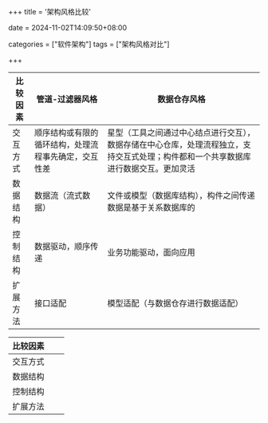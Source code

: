 +++
title = '架构风格比较'

date = 2024-11-02T14:09:50+08:00

categories = ["软件架构"]
tags = ["架构风格对比"]

+++





| 比较因素 | 管道-过滤器风格                                      | 数据仓存风格                                                 |
| -------- | ---------------------------------------------------- | ------------------------------------------------------------ |
| 交互方式 | 顺序结构或有限的循环结构，处理流程事先确定，交互性差 | 星型（工具之间通过中心结点进行交互），数据存储在中心仓库，处理流程独立，支持交互式处理；构件都和一个共享数据库进行数据交互。更加灵活 |
| 数据结构 | 数据流（流式数据）                                   | 文件或模型（数据库结构），构件之间传递数据是基于关系数据库的 |
| 控制结构 | 数据驱动，顺序传递                                   | 业务功能驱动，面向应用                                       |
| 扩展方法 | 接口适配                                             | 模型适配（与数据仓存进行数据适配）                           |





| 比较因素 |      |      |
| -------- | ---- | ---- |
| 交互方式 |      |      |
| 数据结构 |      |      |
| 控制结构 |      |      |
| 扩展方法 |      |      |
